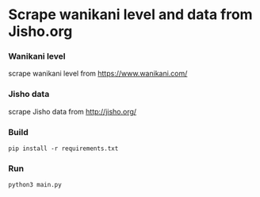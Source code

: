 # Scrape wanikani level and data from Jisho.org


### Wanikani level
scrape wanikani level from https://www.wanikani.com/

### Jisho data
scrape Jisho data from http://jisho.org/

### Build
```
pip install -r requirements.txt
```

### Run
```
python3 main.py
```